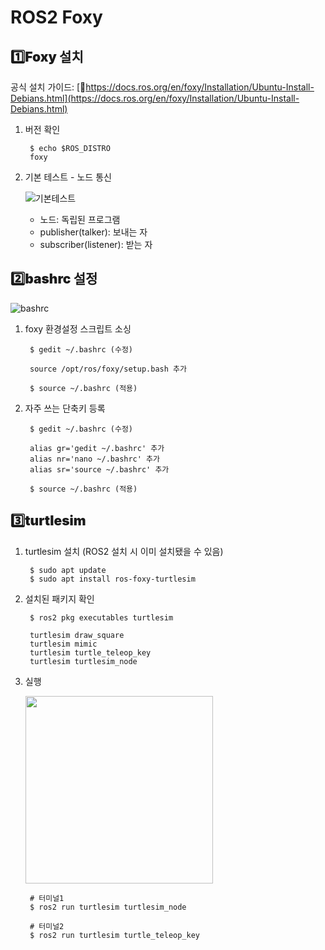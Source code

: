 # ROS2 Foxy

## <h2 style="font-weight: 900;">1️⃣Foxy 설치</h2>

공식 설치 가이드: [🔗https://docs.ros.org/en/foxy/Installation/Ubuntu-Install-Debians.html](https://docs.ros.org/en/foxy/Installation/Ubuntu-Install-Debians.html)

1. 버전 확인

        $ echo $ROS_DISTRO
        foxy


2. 기본 테스트 - 노드 통신 

    ![기본테스트](/ynu-wiki/images/ubuntu/basic_test.png)

    - 노드: 독립된 프로그램
    - publisher(talker): 보내는 자
    - subscriber(listener): 받는 자

## <h2 style="font-weight: 900;">2️⃣bashrc 설정</h2>

![bashrc](/ynu-wiki/images/ubuntu/bashrc.png)

1. foxy 환경설정 스크립트 소싱 

        $ gedit ~/.bashrc (수정)
        
        source /opt/ros/foxy/setup.bash 추가
        
        $ source ~/.bashrc (적용)

2. 자주 쓰는 단축키 등록

        $ gedit ~/.bashrc (수정)
        
        alias gr='gedit ~/.bashrc' 추가
        alias nr='nano ~/.bashrc' 추가
        alias sr='source ~/.bashrc' 추가
        
        $ source ~/.bashrc (적용)

## <h2 style="font-weight: 900;">3️⃣turtlesim</h2>

1. turtlesim 설치 (ROS2 설치 시 이미 설치됐을 수 있음)

        $ sudo apt update
        $ sudo apt install ros-foxy-turtlesim

2. 설치된 패키지 확인 

        $ ros2 pkg executables turtlesim 
        
        turtlesim draw_square
        turtlesim mimic
        turtlesim turtle_teleop_key
        turtlesim turtlesim_node

3. 실행

    <img src="/ynu-wiki/images/ubuntu/turtlesim.png" width="300"/>

        # 터미널1
        $ ros2 run turtlesim turtlesim_node

        # 터미널2
        $ ros2 run turtlesim turtle_teleop_key
